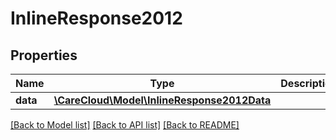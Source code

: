# InlineResponse2012

## Properties
Name | Type | Description | Notes
------------ | ------------- | ------------- | -------------
**data** | [**\CareCloud\Model\InlineResponse2012Data**](InlineResponse2012Data.md) |  | [optional] 

[[Back to Model list]](../../README.md#documentation-for-models) [[Back to API list]](../../README.md#documentation-for-api-endpoints) [[Back to README]](../../README.md)

